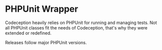 # PHPUnit Wrapper

Codeception heavily relies on PHPUnit for running and managing tests.
Not all PHPUnit classes fit the needs of Codeception, that's why they were extended or redefined.

Releases follow major PHPUnit versions. 
